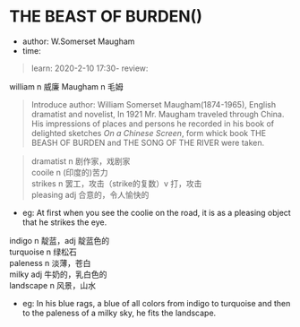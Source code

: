# THE BEAST OF BURDEN()

- author: W.Somerset Maugham
- time:
>learn: 2020-2-10 17:30-
review:

william n 威廉  Maugham n 毛姆  

>Introduce author: William Somerset Maugham(1874-1965), English dramatist and novelist, In 1921 Mr. Maugham traveled through China. His impressions of places and persons he recorded in his book of delighted sketches *On a Chinese Screen*, form whick book THE BEASH OF BURDEN and THE SONG OF THE RIVER were taken.  


>dramatist n 剧作家，戏剧家  
cooile n (印度的)苦力  
strikes n 罢工，攻击（strike的复数）v 打，攻击  
pleasing adj 合意的，令人愉快的  
- eg: At first when you see the coolie on the road, it is as a pleasing object that he strikes the eye.  

indigo n 靛蓝，adj 靛蓝色的  
turquoise n 绿松石  
paleness n 淡薄，苍白  
milky adj 牛奶的，乳白色的  
landscape n 风景，山水  
- eg: In his blue rags, a blue of all colors from indigo to turquoise and then to the paleness of a milky sky, he fits the landscape.  

